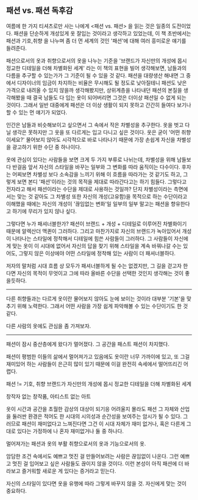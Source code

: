 ## 패션 vs. 패션 독후감

여름에 한 가지 티셔츠로만 사는 나에게 <패션 vs. 패션> 을 읽는 것은 일종의 도전이었다.
패션을 단순하게 개성있게 옷 잘입는 것이라고 생각하고 있었는데, 이 책 초반에서는 패션과 기호,취향 을 나누며 좀 더 먼 세계의 것인 '패션'에 대해 여러 흥미로운 얘기를 들려준다.

패션으로서의 옷과 취향으로서의 옷을 나누는 기준을 '브랜드가 자신만의 개성에 몹시 정교한 디테일을 더해 차별화된 세계' 라는 이 책의 표현을 빌어 생각해보면, 남들과의 다름을 추구할 수 있는가가 그 기준이 될 수 있을 것 같다.
패션을 대량생산 해내면 그 중에서 디자이너의 임금이 차지하는 비율은 무시해도 될 정도로 낮아질테니 패션도 낮은 가격으로 내려올 수 있지 않을까 생각해봤지만, 상위계층을 나타내던 패션의 본질을 생각해봤을 때 결국 남들도 다 입는 옷이 되어버리면 그것은 더이상 패션일 수 없게 되는 것이다.
그래서 일반 대중에게 패션은 더 이상 생활이 되지 못하고 간간히 들여다 보기나 할 수 있는 먼 얘기가 되었다.

인간은 남들과 비슷해보이고 싶으면서 그 속에서 작은 차별성을 추구한다.
옷을 벗고 다닐 생각은 못하지만 그 옷을 또 다르게는 입고 다니고 싶은 것이다.
옷은 굳이 '어떤 취향이세요?' 물어보지 않아도 시각적으로 바로 나타나기 때문에 가장 손쉽게 자신을 차별성을 광고하기 위한 수단 중 하나이다.

옷에 관심이 있다는 사람들을 보면 크게 두 가지 부류로 나뉘는데, 차별성을 위해 남들보다 반걸음 앞서 자신의 스타일을 바꾸는 일부와 그 변화를 따라 움직이는 다수이다.
후자는 어찌보면 차별성 보다 소속감을 느끼기 위해 이 흐름을 따라가는 것 같기도 하고, 그렇게 보면 본디 '패션'이라는 것의 목적을 제대로 따라간다고는 하기 힘들다. 그렇다고 전자라고 해서 패션이라는 수단을 제대로 사용하는 것일까?
단지 차별성이라는 측면에서는 맞는 것 같아도 그 차별성 또한 자신의 개성(고유함)을 목적으로 하는 수단이라고 이해했을 때에는 자신의 개성이 '끊임없는 변화'일 일부의 일부 말고는 패션을 향유한다고 하기에 무리가 있지 않나 싶다.

그렇다면 누가 패셔너블한가?
패션이 브랜드 + 개성 + 디테일로 이루어진 차별화이기 때문에 알렉산더 맥퀸이 그러하다.
그리고 마찬가지로 자신의 브랜드가 녹아있어서 개성이 나타나는 스타일에 정착해서 디테일에 힘쓴 사람들이 그러하다.
그 사람들이 자신에게 맞는 옷이 이 시대에 없어서 자신의 답을 찾기 위해 스타일을 계속 바꿔나갈 수는 있어도, 그렇지 않은 이상에야 어떤 스타일에 정착해 있는 사람이 더 패셔너블하다.

저자의 말처럼 시대 흐름 상 모두가 패셔너블하게 될 수는 없겠지만, 그 길을 걷고자 한다면 자신의 목적이 무엇이고 그에 따라 올바른 수단을 선택한 것인지 생각해는 것이 좋을듯하다.

---

다른 취향들과는 다르게 옷이란 물어보지 않아도 눈에 보이는 것이라 대부분 '기본'을 맞추기 위해 노력한다. 그래서 어떤 사람을 가장 쉽게 파악해볼 수 있는 수단이기도 한 것 같다.

다른 사람의 옷에도 관심을 좀 가져보자.

---

패션이 잠시 중산층에게 왔다가 멀어졌다.
그 공간을 패스트 패션이 차지했다.

패션이 평범한 이들의 삶에서 멀어져가고 있음에도 옷이란 너무 가까이에 있고, 또 그걸 재미있어 하는 사람들이 은근히 많이 있기 때문에 이걸 완전히 속세에서 떨어뜨리긴 어렵다.

패션 != 기호, 취향
브랜드가 자신만의 개성에 몹시 정교한 디테일을 더해 차별화된 세계

창작자 없는 창작품, 아티스트 없는 아트

옷이 시간과 공간을 초월한 감상의 대상이 되기응 어려울지 몰라도 패션 그 자체와 산업을 둘러싼 환경은 적어도 한 시대의 시의성과 순간성을 보여주는 암시가 될 수 있다. 그러므로 패션이 재미없다고 느껴진다면 그건 이 시대 자체가 재미 없거나, 혹은 다른게 그대로 있다는 가정하에 나 혼자 재미없거나 둘 중 하나다.

멀어져가는 패션과 옷의 부활
취향으로서의 옷과 기능으로서의 옷.

암담한 조건 속에서도 예쁘고 멋진 걸 만들어보려는 사람은 끊임없이 나온다. 그런 예쁘고 멋진 걸 입어보고 싶은 사람들도 끊이지 않을 것이다. 이런 본성이 아직 패션에 더 바라보고 즐거워할 새로운 게 있다는 증거라고 믿는다.


자신의 스타일이 있다면 옷을 유행에 따라 그렇게 바꾸지 않을 것.
자신에게 맞는 것이 중요하다.
